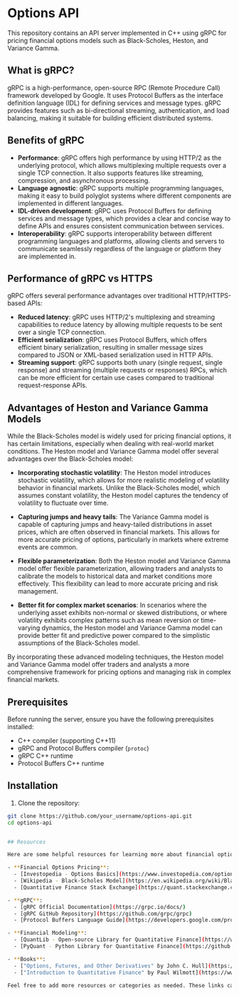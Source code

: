 # Options API

This repository contains an API server implemented in C++ using gRPC for pricing financial options models such as Black-Scholes, Heston, and Variance Gamma.

## What is gRPC?

gRPC is a high-performance, open-source RPC (Remote Procedure Call) framework developed by Google. It uses Protocol Buffers as the interface definition language (IDL) for defining services and message types. gRPC provides features such as bi-directional streaming, authentication, and load balancing, making it suitable for building efficient distributed systems.

## Benefits of gRPC

- **Performance**: gRPC offers high performance by using HTTP/2 as the underlying protocol, which allows multiplexing multiple requests over a single TCP connection. It also supports features like streaming, compression, and asynchronous processing.
- **Language agnostic**: gRPC supports multiple programming languages, making it easy to build polyglot systems where different components are implemented in different languages.
- **IDL-driven development**: gRPC uses Protocol Buffers for defining services and message types, which provides a clear and concise way to define APIs and ensures consistent communication between services.
- **Interoperability**: gRPC supports interoperability between different programming languages and platforms, allowing clients and servers to communicate seamlessly regardless of the language or platform they are implemented in.

## Performance of gRPC vs HTTPS

gRPC offers several performance advantages over traditional HTTP/HTTPS-based APIs:

- **Reduced latency**: gRPC uses HTTP/2's multiplexing and streaming capabilities to reduce latency by allowing multiple requests to be sent over a single TCP connection.
- **Efficient serialization**: gRPC uses Protocol Buffers, which offers efficient binary serialization, resulting in smaller message sizes compared to JSON or XML-based serialization used in HTTP APIs.
- **Streaming support**: gRPC supports both unary (single request, single response) and streaming (multiple requests or responses) RPCs, which can be more efficient for certain use cases compared to traditional request-response APIs.

## Advantages of Heston and Variance Gamma Models

While the Black-Scholes model is widely used for pricing financial options, it has certain limitations, especially when dealing with real-world market conditions. The Heston model and Variance Gamma model offer several advantages over the Black-Scholes model:

- **Incorporating stochastic volatility**: The Heston model introduces stochastic volatility, which allows for more realistic modeling of volatility behavior in financial markets. Unlike the Black-Scholes model, which assumes constant volatility, the Heston model captures the tendency of volatility to fluctuate over time.
  
- **Capturing jumps and heavy tails**: The Variance Gamma model is capable of capturing jumps and heavy-tailed distributions in asset prices, which are often observed in financial markets. This allows for more accurate pricing of options, particularly in markets where extreme events are common.

- **Flexible parameterization**: Both the Heston model and Variance Gamma model offer flexible parameterization, allowing traders and analysts to calibrate the models to historical data and market conditions more effectively. This flexibility can lead to more accurate pricing and risk management.

- **Better fit for complex market scenarios**: In scenarios where the underlying asset exhibits non-normal or skewed distributions, or where volatility exhibits complex patterns such as mean reversion or time-varying dynamics, the Heston model and Variance Gamma model can provide better fit and predictive power compared to the simplistic assumptions of the Black-Scholes model.

By incorporating these advanced modeling techniques, the Heston model and Variance Gamma model offer traders and analysts a more comprehensive framework for pricing options and managing risk in complex financial markets.

## Prerequisites

Before running the server, ensure you have the following prerequisites installed:

- C++ compiler (supporting C++11)
- gRPC and Protocol Buffers compiler (`protoc`)
- gRPC C++ runtime
- Protocol Buffers C++ runtime

## Installation

1. Clone the repository:

```bash
git clone https://github.com/your_username/options-api.git
cd options-api


## Resources

Here are some helpful resources for learning more about financial options pricing, gRPC, and related topics:

- **Financial Options Pricing**:
  - [Investopedia - Options Basics](https://www.investopedia.com/options-basics-tutorial-4689753)
  - [Wikipedia - Black-Scholes Model](https://en.wikipedia.org/wiki/Black%E2%80%93Scholes_model)
  - [Quantitative Finance Stack Exchange](https://quant.stackexchange.com/)

- **gRPC**:
  - [gRPC Official Documentation](https://grpc.io/docs/)
  - [gRPC GitHub Repository](https://github.com/grpc/grpc)
  - [Protocol Buffers Language Guide](https://developers.google.com/protocol-buffers/docs/proto3)

- **Financial Modeling**:
  - [QuantLib - Open-source Library for Quantitative Finance](https://www.quantlib.org/)
  - [PyQuant - Python Library for Quantitative Finance](https://github.com/ranaroussi/pyquant)

- **Books**:
  - ["Options, Futures, and Other Derivatives" by John C. Hull](https://www.amazon.com/Options-Futures-Other-Derivatives-10th/dp/013447208X)
  - ["Introduction to Quantitative Finance" by Paul Wilmott](https://www.amazon.com/Introduction-Quantitative-Finance-Paul-Wilmott/dp/0470018704)

Feel free to add more resources or categories as needed. These links can provide additional context and guidance for understanding financial options pricing, gRPC, and related topics.

